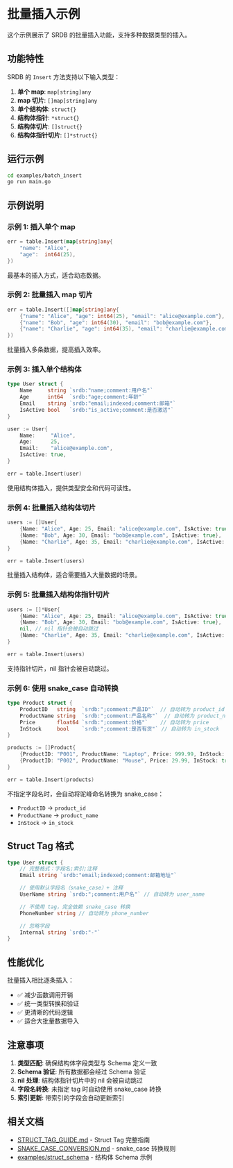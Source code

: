 # 批量插入示例

这个示例展示了 SRDB 的批量插入功能，支持多种数据类型的插入。

## 功能特性

SRDB 的 `Insert` 方法支持以下输入类型：

1. **单个 map**: `map[string]any`
2. **map 切片**: `[]map[string]any`
3. **单个结构体**: `struct{}`
4. **结构体指针**: `*struct{}`
5. **结构体切片**: `[]struct{}`
6. **结构体指针切片**: `[]*struct{}`

## 运行示例

```bash
cd examples/batch_insert
go run main.go
```

## 示例说明

### 示例 1: 插入单个 map

```go
err = table.Insert(map[string]any{
    "name": "Alice",
    "age":  int64(25),
})
```

最基本的插入方式，适合动态数据。

### 示例 2: 批量插入 map 切片

```go
err = table.Insert([]map[string]any{
    {"name": "Alice", "age": int64(25), "email": "alice@example.com"},
    {"name": "Bob", "age": int64(30), "email": "bob@example.com"},
    {"name": "Charlie", "age": int64(35), "email": "charlie@example.com"},
})
```

批量插入多条数据，提高插入效率。

### 示例 3: 插入单个结构体

```go
type User struct {
    Name     string `srdb:"name;comment:用户名"`
    Age      int64  `srdb:"age;comment:年龄"`
    Email    string `srdb:"email;indexed;comment:邮箱"`
    IsActive bool   `srdb:"is_active;comment:是否激活"`
}

user := User{
    Name:     "Alice",
    Age:      25,
    Email:    "alice@example.com",
    IsActive: true,
}

err = table.Insert(user)
```

使用结构体插入，提供类型安全和代码可读性。

### 示例 4: 批量插入结构体切片

```go
users := []User{
    {Name: "Alice", Age: 25, Email: "alice@example.com", IsActive: true},
    {Name: "Bob", Age: 30, Email: "bob@example.com", IsActive: true},
    {Name: "Charlie", Age: 35, Email: "charlie@example.com", IsActive: false},
}

err = table.Insert(users)
```

批量插入结构体，适合需要插入大量数据的场景。

### 示例 5: 批量插入结构体指针切片

```go
users := []*User{
    {Name: "Alice", Age: 25, Email: "alice@example.com", IsActive: true},
    {Name: "Bob", Age: 30, Email: "bob@example.com", IsActive: true},
    nil, // nil 指针会被自动跳过
    {Name: "Charlie", Age: 35, Email: "charlie@example.com", IsActive: false},
}

err = table.Insert(users)
```

支持指针切片，nil 指针会被自动跳过。

### 示例 6: 使用 snake_case 自动转换

```go
type Product struct {
    ProductID   string  `srdb:";comment:产品ID"`  // 自动转为 product_id
    ProductName string  `srdb:";comment:产品名称"`  // 自动转为 product_name
    Price       float64 `srdb:";comment:价格"`    // 自动转为 price
    InStock     bool    `srdb:";comment:是否有货"` // 自动转为 in_stock
}

products := []Product{
    {ProductID: "P001", ProductName: "Laptop", Price: 999.99, InStock: true},
    {ProductID: "P002", ProductName: "Mouse", Price: 29.99, InStock: true},
}

err = table.Insert(products)
```

不指定字段名时，会自动将驼峰命名转换为 snake_case：

- `ProductID` → `product_id`
- `ProductName` → `product_name`
- `InStock` → `in_stock`

## Struct Tag 格式

```go
type User struct {
    // 完整格式：字段名;索引;注释
    Email string `srdb:"email;indexed;comment:邮箱地址"`

    // 使用默认字段名（snake_case）+ 注释
    UserName string `srdb:";comment:用户名"` // 自动转为 user_name

    // 不使用 tag，完全依赖 snake_case 转换
    PhoneNumber string // 自动转为 phone_number

    // 忽略字段
    Internal string `srdb:"-"`
}
```

## 性能优化

批量插入相比逐条插入：

- ✅ 减少函数调用开销
- ✅ 统一类型转换和验证
- ✅ 更清晰的代码逻辑
- ✅ 适合大批量数据导入

## 注意事项

1. **类型匹配**: 确保结构体字段类型与 Schema 定义一致
2. **Schema 验证**: 所有数据都会经过 Schema 验证
3. **nil 处理**: 结构体指针切片中的 nil 会被自动跳过
4. **字段名转换**: 未指定 tag 时自动使用 snake_case 转换
5. **索引更新**: 带索引的字段会自动更新索引

## 相关文档

- [STRUCT_TAG_GUIDE.md](../../STRUCT_TAG_GUIDE.md) - Struct Tag 完整指南
- [SNAKE_CASE_CONVERSION.md](../../SNAKE_CASE_CONVERSION.md) - snake_case 转换规则
- [examples/struct_schema](../struct_schema) - 结构体 Schema 示例
